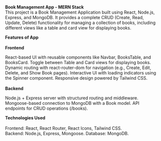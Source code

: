**Book Management App - MERN Stack** <br/>
This project is a Book Management Application built using React, Node.js, Express, and MongoDB. It provides a complete CRUD (Create, Read, Update, Delete) functionality for managing a collection of books, including different views like a table and card view for displaying books.

**Features of App** <br/>
<br/>
**Frontend**

React-based UI with reusable components like Navbar, BooksTable, and BooksCard.
Toggle between Table and Card views for displaying books.
Dynamic routing with react-router-dom for navigation (e.g., Create, Edit, Delete, and Show Book pages).
Interactive UI with loading indicators using the Spinner component.
Responsive design powered by Tailwind CSS. <br/>
<br/>
**Backend**

Node.js + Express server with structured routing and middleware.
Mongoose-based connection to MongoDB with a Book model.
API endpoints for CRUD operations (/books).

**Technologies Used** <br/>
<br/>
Frontend: React, React Router, React Icons, Tailwind CSS.<br/>
Backend: Node.js, Express, Mongoose.
Database: MongoDB.
